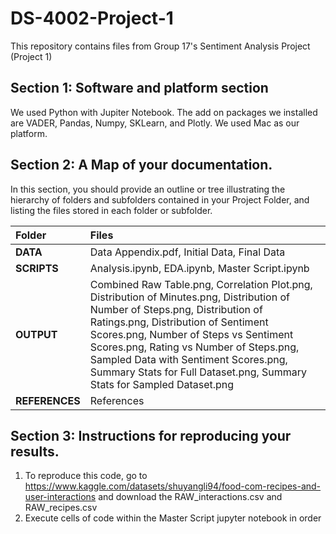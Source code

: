 # DS-4002-Project-1
This repository contains files from Group 17's Sentiment Analysis Project (Project 1)
## Section 1: Software and platform section
We used Python with Jupiter Notebook. The add on packages we installed are VADER, Pandas, Numpy, SKLearn, and Plotly. We used Mac as our platform.
## Section 2: A Map of your documentation.
In this section, you should provide an outline or tree illustrating the hierarchy of folders and subfolders contained in your Project Folder, and listing the files stored in each folder or subfolder.

| Folder              | Files |
| :---------------- | :------ |
| **DATA**              |  Data Appendix.pdf, Initial Data, Final Data   |
| **SCRIPTS**           |  Analysis.ipynb, EDA.ipynb, Master Script.ipynb   |
| **OUTPUT**            |  Combined Raw Table.png, Correlation Plot.png, Distribution of Minutes.png, Distribution of Number of Steps.png, Distribution of Ratings.png, Distribution of Sentiment Scores.png, Number of Steps vs Sentiment Scores.png, Rating vs Number of Steps.png, Sampled Data with Sentiment Scores.png, Summary Stats for Full Dataset.png, Summary Stats for Sampled Dataset.png   |
| **REFERENCES**        |  References   |


## Section 3: Instructions for reproducing your results. 
1. To reproduce this code, go to https://www.kaggle.com/datasets/shuyangli94/food-com-recipes-and-user-interactions and download the RAW_interactions.csv and RAW_recipes.csv
2. Execute cells of code within the Master Script jupyter notebook in order
